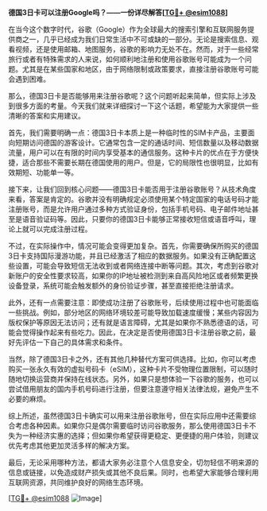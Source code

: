 **德国3日卡可以注册Google吗？——一份详尽解答[[TG💪+ @esim1088](https://t.me/s/esim1088)]**

在当今这个数字时代，谷歌（Google）作为全球最大的搜索引擎和互联网服务提供商之一，几乎已经成为我们日常生活中不可或缺的一部分。无论是搜索信息、观看视频，还是使用邮箱、地图服务，谷歌的影响力无处不在。然而，对于一些经常旅行或者有特殊需求的人来说，如何顺利地注册和使用谷歌账号可能成为一个问题。尤其是在某些国家和地区，由于网络限制或政策要求，直接注册谷歌账号可能会遇到困难。

那么，德国3日卡是否能够用来注册谷歌呢？这个问题听起来简单，但实际上涉及到很多方面的考量。今天我们就来详细探讨一下这个话题，希望能为大家提供一些清晰的答案和实用建议。

首先，我们需要明确一点：德国3日卡本质上是一种临时性的SIM卡产品，主要面向短期访问德国的游客设计。它通常包含一定的通话时间、短信数量以及移动数据流量，用户可以在有限的时间内享受基本的通信服务。这种卡片的优点在于方便快捷，适合那些不需要长期在德国使用的用户。但是，它的局限性也很明显，比如有效期短、功能单一等。

接下来，让我们回到核心问题——德国3日卡能否用于注册谷歌账号？从技术角度来看，答案是肯定的。谷歌并没有明确规定必须使用某个特定国家的电话号码才能注册账号，而是允许用户通过多种方式验证身份，包括手机号码、电子邮件地址甚至是语音验证码等。因此，只要你的德国3日卡能够正常接收短信或语音呼叫，理论上就可以完成注册过程。

不过，在实际操作中，情况可能会变得更加复杂。首先，你需要确保所购买的德国3日卡支持国际漫游功能，并且已经激活了相应的数据服务。如果没有正确配置这些设置，可能会导致短信无法收到或者网络连接中断等问题。其次，考虑到谷歌对新账户的安全性要求较高，如果你的IP地址被检测到来自高风险地区或者频繁更换设备登录，系统可能会触发额外的身份验证步骤，甚至直接拒绝注册请求。

此外，还有一点需要注意：即使成功注册了谷歌账号，后续使用过程中也可能面临一些挑战。例如，部分地区的网络环境较差可能导致加载速度缓慢；某些内容因为版权保护等原因无法访问；还有就是语言障碍，尤其是如果你不熟悉德语的话，可能会觉得操作起来有些吃力。因此，在决定是否使用德国3日卡注册谷歌之前，最好先评估一下自己的具体需求和条件。

当然，除了德国3日卡之外，还有其他几种替代方案可供选择。比如，你可以考虑购买一张永久有效的虚拟号码卡（eSIM），这种卡片不受物理位置限制，可以随时随地切换运营商并保持在线状态。另外，如果只是想体验一下谷歌的服务，也可以尝试借用朋友的国内手机号码进行注册，但要注意遵守相关法律法规，避免产生不必要的麻烦。

综上所述，虽然德国3日卡确实可以用来注册谷歌账号，但在实际应用中还需要综合考虑各种因素。如果你只是偶尔需要临时访问谷歌服务，那么使用德国3日卡不失为一种经济实惠的选择；但如果你希望获得更稳定、更便捷的用户体验，则建议优先考虑其他更加灵活多样的解决方案。

最后，无论采用哪种方法，都请大家务必注意个人信息安全，切勿轻信不明来源的信息或链接，以免造成财产损失或其他不良后果。同时，也希望大家能够合理利用互联网资源，共同维护良好的网络生态环境。

[[TG💪+ @esim1088](https://t.me/s/esim1088) ![Image](https://i.postimg.cc/4NQfJmqS/Snipaste-2025-05-13-00-14-12.png)]